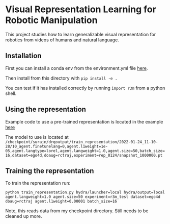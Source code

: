 # Visual Representation Learning for Robotic Manipulation

This project studies how to learn generalizable visual representation for robotics from videos of humans and natural language.

## Installation

First you can install a conda env from the environment.yml file [here](https://github.com/fairinternal/robolang_rep/blob/clean/robolang_rep/environment.yml).

Then install from this directory with `pip install -e .`

You can test if it has installed correctly by running `import r3m` from a python shell.

## Using the representation

Example code to use a pre-trained representation is located in the example [here](https://github.com/fairinternal/robolang_rep/blob/clean/robolang_rep/example.py)

The model to use is located at `/checkpoint/surajn/drqoutput/train_representation/2022-01-24_11-10-28/10_agent.finetunelang=0,agent.l1weight=1e-05,agent.langtype=lorel,agent.langweight=1.0,agent.size=50,batch_size=16,dataset=ego4d,doaug=rctraj,experiment=rep_0124/snapshot_1000000.pt`

## Training the representation

To train the representation run:

`python train_representation.py hydra/launcher=local hydra/output=local agent.langweight=1.0 agent.size=50 experiment=r3m_test dataset=ego4d doaug=rctraj agent.l1weight=0.00001 batch_size=16`
 
 Note, this reads data from my checkpoint directory. Still needs to be cleaned up more.
 
 
 
